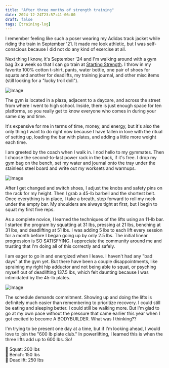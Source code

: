 ```yaml
---
title: "After three months of strength training"
date: 2024-12-24T23:57:41-06:00
draft: false
tags: [training-log] 
---
```


I remember feeling like such a poser wearing my Adidas track jacket while riding the train in September '21. It made me look athletic, but I was self-conscious because I did not do any kind of exercise at all. 

Next thing I know, it's September '24 and I'm walking around with a gym bag 3x a week so that I can go train at [Starting Strength](https://www.startingstrengthgyms.com/chicago/index.html). I throw in my favorite 100% cotton t-shirt, pants, water bottle, one pair of shoes for squats and another for deadlifts, my training journal, and other misc items (still looking for a "lucky troll doll").

![Image](https://d2w9rnfcy7mm78.cloudfront.net/33194376/original_fa26698971f42b611a3731488616b0be.jpg?1735070226?bc=0)

The gym is located in a plaza, adjacent to a daycare, and across the street from where I went to high school. Inside, there is just enough space for ten platforms, so you really get to know everyone who comes in during your same day and time. 

It's expensive for me in terms of time, money, and energy, but it's also the only thing I want to do right now because I have fallen in love with the ritual of setting up, loading the bar with plates, and adding a little more weight each time.

I am greeted by the coach when I walk in. I nod hello to my gymmates. Then I choose the second-to-last power rack in the back, if it's free. I drop my gym bag on the bench, set my water and journal onto the tray under the stainless steel board and write out my worksets and warmups.

![Image](https://d2w9rnfcy7mm78.cloudfront.net/33200418/original_eca909fac0d2e9e5e1f5899dd8392c66.jpg?1735105515?bc=0)

After I get changed and switch shoes, I adjust the knobs and safety pins on the rack for my height. Then I grab a 45-lb barbell and the shortest belt. Once everything is in place, I take a breath, step forward to roll my neck under the empty bar. My shoulders are always tight at first, but I begin to squat my first five reps.

As a complete novice, I learned the techniques of the lifts using an 11-lb bar. I started the program by squatting at 31 lbs, pressing at 21 lbs, benching at 31 lbs, and deadlifting at 51 lbs. I was adding 5 lbs to each lift every session for a month before I began going up by only 2.5 lbs. The initial linear progression is SO SATISFYING. I appreciate the community around me and trusting that I'm doing all of this correctly and safely.

I am eager to go in and energized when I leave. I haven't had any "bad days" at the gym yet. But there have been a couple disappointments, like spraining my right hip adductor and not being able to squat, or psyching myself out of deadlifting 137.5 lbs, which felt daunting because I was intimidated by the 45-lb plates.

![Image](https://d2w9rnfcy7mm78.cloudfront.net/32326792/original_8bf1c63f24d24d33981f19cb9045d365.jpg?1731966035?bc=0)

The schedule demands commitment. Showing up and doing the lifts is definitely much easier than remembering to prioritize recovery. I could still be eating and sleeping better. I could still be walking more. But I'm glad to go at my own pace without the pressure that came earlier this year when I got excited to become A BODYBUILDER. What was I thinking??

I'm trying to be present one day at a time, but if I'm looking ahead, I would love to join the "600 lb plate club." In powerlifting, I learned this is when the three lifts add up to 600 lbs. So!

🎯 Squat: 200 lbs
\
🎯 Bench: 150 lbs
\
🎯 Deadlift: 250 lbs